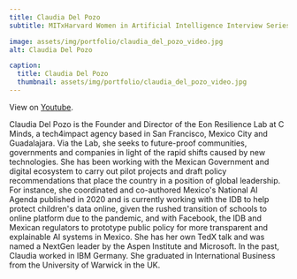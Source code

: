 ```yaml
---
title: Claudia Del Pozo
subtitle: MITxHarvard Women in Artificial Intelligence Interview Series with Claudia Del Pozo, interviewed by Megan Wei, MIT '22.

image: assets/img/portfolio/claudia_del_pozo_video.jpg
alt: Claudia Del Pozo

caption:
  title: Claudia Del Pozo
  thumbnail: assets/img/portfolio/claudia_del_pozo_video.jpg
---
```


View on [Youtube](https://www.youtube.com/watch?v=Yme3Bt661hk&feature=youtu.be).

Claudia Del Pozo is the Founder and Director of the Eon Resilience Lab at C Minds, a tech4impact agency based in San Francisco, Mexico City and Guadalajara. Via the Lab, she seeks to future-proof communities, governments and companies in light of the rapid shifts caused by new technologies. She has been working with the Mexican Government and digital ecosystem to carry out pilot projects and draft policy recommendations that place the country in a position of global leadership. For instance, she coordinated and co-authored Mexico's National AI Agenda published in 2020 and is currently working with the IDB to help protect children's data online, given the rushed transition of schools to online platform due to the pandemic, and with Facebook, the IDB and Mexican regulators to prototype public policy for more transparent and explainable AI systems in Mexico. She has her own TedX talk and was named a NextGen leader by the Aspen Institute and Microsoft. In the past, Claudia worked in IBM Germany. She graduated in International Business from the University of Warwick in the UK. 
